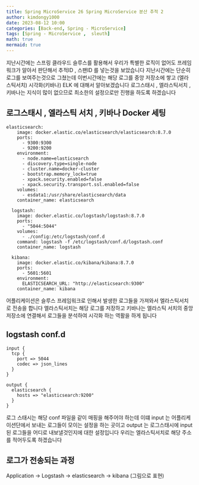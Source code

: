 ```yaml
---
title: Spring MicroService 26 Spring MicroService 분산 추적 2
author: kimdongy1000
date: 2023-08-12 10:00
categories: [Back-end, Spring - MicroService]
tags: [Spring - MicroService ,  sleuth]
math: true
mermaid: true
---
```


지난시간에는 스프링 클라우드 슬루스를 활용해서 우리가 특별한 로직이 없어도 프레임워크가 알아서 판단해서 추적ID , 스팬ID 를 넣는것을 보았습니다 지난시간에는 단순히 로그를 보여주는것으로 그쳤는데 이번시간에는 해당 로그를 중앙 저장소에 쌓고 (엘라스틱서치) 시각화(키바나) ELK 에 대해서 알아보겠습니다 로그스태시 , 엘라스틱서치 , 키바나는 지식이 많이 없으므로 최소한의 설정으로만 진행을 하도록 하겠습니다 

## 로그스태시 , 엘라스틱 서치 , 키바나 Docker 세팅
```
elasticsearch:    
    image: docker.elastic.co/elasticsearch/elasticsearch:8.7.0
    ports:
      - 9300:9300
      - 9200:9200
    environment:
      - node.name=elasticsearch
      - discovery.type=single-node
      - cluster.name=docker-cluster
      - bootstrap.memory_lock=true
      - xpack.security.enabled=false
      - xpack.security.transport.ssl.enabled=false
    volumes:
      - esdata1:/usr/share/elasticsearch/data      
    container_name: elasticsearch      

  logstash:
    image: docker.elastic.co/logstash/logstash:8.7.0
    ports:
      - "5044:5044"  
    volumes:
      - ./config:/etc/logstash/conf.d
    command: logstash -f /etc/logstash/conf.d/logstash.conf  
    container_name: logstash    

  kibana:
    image: docker.elastic.co/kibana/kibana:8.7.0
    ports:
      - 5601:5601    
    environment:
      ELASTICSEARCH_URL: "http://elasticsearch:9300"
    container_name: kibana      
```

어플리케이션은 슬루스 프레임워크로 인해서 발생한 로그들을 가져와서 엘라스틱서치로 전송을 합니다 
엘라스틱서치는 해당 로그를 저장하고 
키바나는 엘라스틱 서치의 중앙저장소에 연결해서 로그들을 분석하여 시각화 하는 역활을 하게 됩니다 

## logstash conf.d
```
input {
  tcp {
    port => 5044
    codec => json_lines
  }
}

output {
  elasticsearch {
    hosts => "elasticsearch:9200"
  }
}

```
로그 스태시는 해당 conf 파일을 같이 매핑을 해주어야 하는데 이떄 input 는 어플리케이션단에서 보내는 로그들이 모이는 설정을 하는 곳이고 output 는 로그스태시에 input 된 로그들을 어디로 내보낼것인지에 대한 설정입니다 우리는 엘라스틱서치로 해당 주소를 적어두도록 하겠습니다 


## 로그가 전송되는 과정 
Application -> Logstash -> elasticsearch -> kibana 
(그림으로 표현)


## 